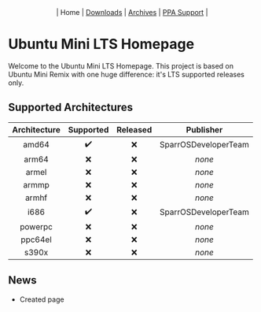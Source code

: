 <center>| Home | <a href="https://sparrosdeveloperteam.github.io/mini-lts/downloads">Downloads</a> | <a href="https://sparrosdeveloperteam.github.io/mini-lts/archives">Archives</a> | <a href="https://sparrosdeveloperteam.github.io/mini-lts/ppa-support">PPA Support</a> |</center>

# Ubuntu Mini LTS Homepage

Welcome to the Ubuntu Mini LTS Homepage. This project is based on Ubuntu Mini Remix with one huge difference: it's LTS supported releases only.

## Supported Architectures

| Architecture | Supported          | Released | Publisher            |
| :---:        | :---:              | :---:    | :---:                |
| amd64        | :heavy_check_mark: | :x:      | SparrOSDeveloperTeam |
| arm64        | :x:                | :x:      | _none_               |
| armel        | :x:                | :x:      | _none_               |
| armmp        | :x:                | :x:      | _none_               |
| armhf        | :x:                | :x:      | _none_               |
| i686         | :heavy_check_mark: | :x:      | SparrOSDeveloperTeam |
| powerpc      | :x:                | :x:      | _none_               |
| ppc64el      | :x:                | :x:      | _none_               |
| s390x        | :x:                | :x:      | _none_               |

## News

* Created page
